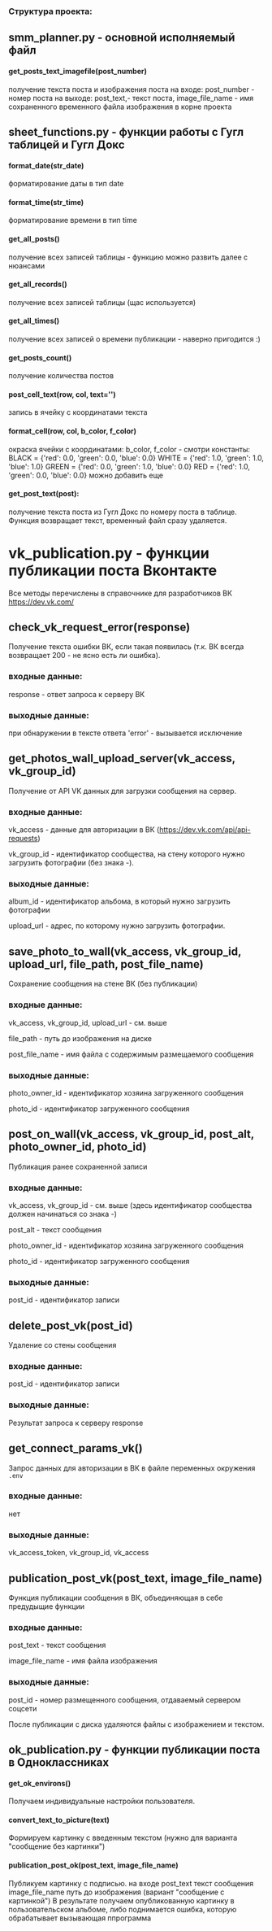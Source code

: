 ### Структура проекта:
## smm_planner.py - основной исполняемый файл


#### get_posts_text_imagefile(post_number)
получение текста поста и изображения поста 
на входе:
post_number - номер поста
на выходе: 
post_text,- текст поста,  image_file_name - имя сохраненного временного файла изображения в корне проекта


## sheet_functions.py - функции работы с Гугл таблицей и Гугл Докс

#### format_date(str_date)
форматирование даты в тип date

#### format_time(str_time)
форматирование времени в тип time

#### get_all_posts()
получение всех записей таблицы - функцию можно развить далее с нюансами

#### get_all_records()
получение всех записей таблицы (щас используется)

#### get_all_times()
получение всех записей о времени публикации - наверно пригодится :) 

#### get_posts_count()
получение количества постов

#### post_cell_text(row, col, text='')
запись в ячейку с координатами текста

#### format_cell(row, col, b_color, f_color)
окраска ячейки с координатами: b_color, f_color - смотри константы:
BLACK = {'red': 0.0, 'green': 0.0, 'blue': 0.0}
WHITE = {'red': 1.0, 'green': 1.0, 'blue': 1.0}
GREEN = {'red': 0.0, 'green': 1.0, 'blue': 0.0}
RED = {'red': 1.0, 'green': 0.0, 'blue': 0.0}
можно добавить еще


#### get_post_text(post):
получение текста поста из Гугл Докс по номеру поста в таблице. Функция возвращает текст, временный файл сразу удаляется. 



# vk_publication.py - функции публикации поста Вконтакте
Все методы перечислены в справочнике для разработчиков ВК https://dev.vk.com/ 

## check_vk_request_error(response)
Получение текста ошибки ВК, если такая появилась (т.к. ВК всегда возвращает 200 - не ясно есть ли ошибка).
### входные данные:
response - ответ запроса к серверу ВК
### выходные данные:
при обнаружении в тексте ответа 'error' - вызывается исключение  


## get_photos_wall_upload_server(vk_access, vk_group_id)
Получение от API VK данных для загрузки сообщения на сервер.
### входные данные:
vk_access - данные для авторизации в ВК (https://dev.vk.com/api/api-requests)

vk_group_id - идентификатор сообщества, на стену которого нужно загрузить фотографии (без знака -).

### выходные данные:
album_id - идентификатор альбома, в который нужно загрузить фотографии

upload_url - адрес, по которому нужно загрузить фотографии.


## save_photo_to_wall(vk_access, vk_group_id, upload_url, file_path, post_file_name)
Сохранение сообщения на стене ВК (без публикации)

### входные данные:
vk_access, vk_group_id, upload_url - см. выше

file_path - путь до изображения на диске

post_file_name - имя файла с содержимым размещаемого сообщения

### выходные данные:
photo_owner_id - идентификатор хозяина загруженного сообщения

photo_id - идентификатор загруженного сообщения


## post_on_wall(vk_access, vk_group_id, post_alt, photo_owner_id, photo_id)
Публикация ранее сохраненной записи
### входные данные:
vk_access, vk_group_id - см. выше (здесь идентификатор сообщества должен начинаться со знака -)

post_alt - текст сообщения

photo_owner_id - идентификатор хозяина загруженного сообщения

photo_id - идентификатор загруженного сообщения

### выходные данные:
post_id - идентификатор записи

## delete_post_vk(post_id)
Удаление со стены сообщения

### входные данные:
post_id - идентификатор записи

### выходные данные:
Результат запроса к серверу response


## get_connect_params_vk()
Запрос данных для авторизации в ВК в файле переменных окружения ``.env``

### входные данные:
нет

### выходные данные:
vk_access_token, vk_group_id, vk_access

## publication_post_vk(post_text, image_file_name)
Функция публикации сообщения в ВК, объединяющая в себе предудыщие функции

### входные данные:
post_text - текст сообщения

image_file_name - имя файла изображения

### выходные данные:
post_id - номер размещенного сообщения, отдаваемый сервером соцсети

После публикации с диска удаляются файлы с изображением и текстом.


## ok_publication.py - функции публикации поста в Одноклассниках


#### get_ok_environs()
Получаем индивидуальные настройки пользователя.


#### convert_text_to_picture(text)
Формируем картинку с введенным текстом (нужно для варианта "сообщение без картинки")


#### publication_post_ok(post_text, image_file_name)
Публикуем картинку с подписью.
на входе
post_text текст сообщения
image_file_name путь до изображения (вариант "сообщение с картинкой")
В результате получаем опубликованную картинку в пользовательском альбоме, либо поднимается ошибка, которую обрабатывает вызывающая ппрограмма
